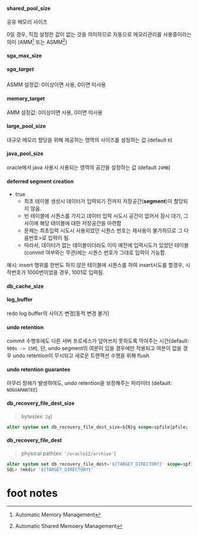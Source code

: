 #### **shared_pool_size**

공유 메모리 사이즈

0일 경우, 직접 설정한 값이 없는 것을 의미하므로 자동으로 메모리관리를 사용중이라는 의미
(AMM[^AMM] 또는 ASMM[^ASMM])

#### **sga_max_size**

##### **sga_target**

ASMM 설정값: 0이상이면 사용, 0이면 미사용

#### **memory_target**

AMM 설정값: 0이상이면 사용, 0이면 미사용

#### **large_pool_size**

대규모 메모리 할당을 위해 제공하는 영역의 사이즈를 설정하는 값 (default `0`)

#### **java_pool_size**

oracle에서 java 사용시 사용되는 영역의 공간을 설정하는 값 (default `24MB`)

#### **deferred segment creation**

- true
  - 최초 테이블 생성시 데이터가 입력되기 전까지 저장공간(**segment**)이 할당되지 않음.
  - 빈 테이블에 시퀀스를 가지고 데이터 입력 시도시 공간이 없어서 잠시 대기, 그 사이에 해당 테이블에 대한 저장공간을 마련함
  - 문제는 최초입력 시도시 사용되었던 시퀀스 번호는 재사용이 불가하므로 그 다음번호>로 입력이 됨.
  - 따라서, 데이터가 없는 테이블이더라도 이미 예전에 입력시도가 있었던 테이블(commit 여부와는 무관)에는 시퀀스 번호가 그대로 입력이 가능함.

예시: insert 행위를 한번도 하지 않은 테이블에 시퀀스를 하여 insert시도를 할경우, 시작번호가 1000번이었을 경우, 1001로 입력됨.

#### **db_cache_size**

#### **log_buffer**

redo log buffer의 사이즈 변경[동적 변경 불가]

#### **undo retention**

commit 수행후에도 다른 서버 프로세스가 덮어쓰지 못하도록 막아주는 시간(default: `900s -> 15M`),
단, undo segment의 여분이 있을 경우에만 적용되고 여분이 없을 경우 undo retention이 무시되고 새로운 트랜잭션 수행을 위해 flush

#### **undo retention guarantee**

아무리 장애가 발생하여도, undo retention을 보장해주는 파라미터 (default: `NOGUARANTEE`)

#### db_recovery_file_dest_size

> bytes(ex: `2g`)

```sql
alter system set db_recovery_file_dest_size=${N}g scope=spfile|pfile;
```

#### db_recovery_file_dest

> physical path(ex: `'/oracle12/archive'`)

```sql
alter system set db_recovery_file_dest='${TARGET_DIRECTORY}' scope=spfile|pfile;
SQL> !mkdir '${TARGET_DIRECTORY}'
```



# foot notes

[^ASMM]: Automatic Shared Memoery Management
[^AMM]: Automatic Memory Management

